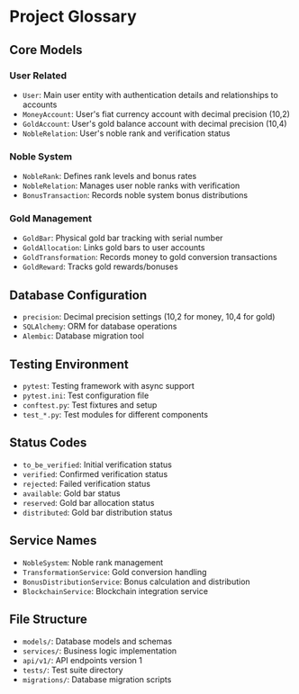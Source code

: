 
# Project Glossary

## Core Models

### User Related
- `User`: Main user entity with authentication details and relationships to accounts
- `MoneyAccount`: User's fiat currency account with decimal precision (10,2)
- `GoldAccount`: User's gold balance account with decimal precision (10,4)
- `NobleRelation`: User's noble rank and verification status

### Noble System
- `NobleRank`: Defines rank levels and bonus rates
- `NobleRelation`: Manages user noble ranks with verification
- `BonusTransaction`: Records noble system bonus distributions

### Gold Management
- `GoldBar`: Physical gold bar tracking with serial number
- `GoldAllocation`: Links gold bars to user accounts
- `GoldTransformation`: Records money to gold conversion transactions
- `GoldReward`: Tracks gold rewards/bonuses

## Database Configuration
- `precision`: Decimal precision settings (10,2 for money, 10,4 for gold)
- `SQLAlchemy`: ORM for database operations
- `Alembic`: Database migration tool

## Testing Environment
- `pytest`: Testing framework with async support
- `pytest.ini`: Test configuration file
- `conftest.py`: Test fixtures and setup
- `test_*.py`: Test modules for different components

## Status Codes
- `to_be_verified`: Initial verification status
- `verified`: Confirmed verification status
- `rejected`: Failed verification status
- `available`: Gold bar status
- `reserved`: Gold bar allocation status
- `distributed`: Gold bar distribution status

## Service Names
- `NobleSystem`: Noble rank management
- `TransformationService`: Gold conversion handling
- `BonusDistributionService`: Bonus calculation and distribution
- `BlockchainService`: Blockchain integration service

## File Structure
- `models/`: Database models and schemas
- `services/`: Business logic implementation
- `api/v1/`: API endpoints version 1
- `tests/`: Test suite directory
- `migrations/`: Database migration scripts
